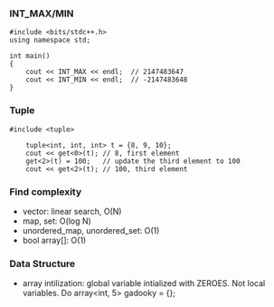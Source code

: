 ### INT_MAX/MIN

```
#include <bits/stdc++.h>
using namespace std;
 
int main()
{
    cout << INT_MAX << endl;  // 2147483647
    cout << INT_MIN << endl;  // -2147483648
}
```

### Tuple

```
#include <tuple>
    
    tuple<int, int, int> t = {8, 9, 10};
    cout << get<0>(t); // 8, first element
    get<2>(t) = 100;   // update the third element to 100
    cout << get<2>(t); // 100, third element 
```

### Find complexity

* vector: linear search, O(N)
* map, set: O(log N)
* unordered_map, unordered_set: O(1)
* bool array[]: O(1)


### Data Structure

* array intilization: global variable intialized with ZEROES. Not local variables.  Do array<int, 5> gadooky = {};
